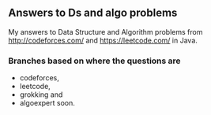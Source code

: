 ## Answers to Ds and algo problems
My answers to Data Structure and Algorithm problems from http://codeforces.com/ and https://leetcode.com/ in Java.

### Branches based on where the questions are
- codeforces,
- leetcode,
- grokking and
- algoexpert soon.
